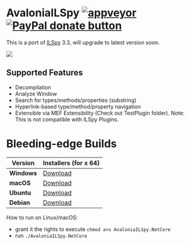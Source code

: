 # AvaloniaILSpy [![appveyor](https://ci.appveyor.com/api/projects/status/github/jeffreye/AvaloniaILSpy?svg=true)](https://ci.appveyor.com/project/jeffreye/avaloniailspy) [![PayPal donate button](https://img.shields.io/badge/donate-paypal-blue.svg)](https://www.paypal.com/cgi-bin/webscr?cmd=_donations&business=HYERRCR8C7876&lc=US&item_name=AvaloniaILSpy&no_note=0&currency_code=USD&bn=PP-DonationsBF:btn_donate_SM.gif:NonHosted) 

This is a port of [ILSpy](https://github.com/icsharpcode/ILSpy) 3.3, will upgrade to latest version soon.

![](https://github.com/jeffreye/AvaloniaILSpy/raw/master/preview.png)

Supported Features 
-------
 * Decompilation
 * Analyze Window
 * Search for types/methods/properties (substring)
 * Hyperlink-based type/method/property navigation
 * Extensible via MEF Extensibility (Check out TestPlugin folder). Note: This is not compatible with ILSpy Plugins.

# Bleeding-edge Builds
| Version | Installers (for x 64) |
|---------|------------|
|**Windows**|[Download](https://ci.appveyor.com/api/projects/jeffreye/AvaloniaILSpy/artifacts/artifacts/zips/AvaloniaILSpy-win7-x64-Release.zip)|
|**macOS**|[Download](https://ci.appveyor.com/api/projects/jeffreye/AvaloniaILSpy/artifacts/artifacts/zips/AvaloniaILSpy-osx.10.12-x64-Release.zip)|
|**Ubuntu**|[Download](https://ci.appveyor.com/api/projects/jeffreye/AvaloniaILSpy/artifacts/artifacts/zips/AvaloniaILSpy-ubuntu.14.04-x64-Release.zip)|
|**Debian**|[Download](https://ci.appveyor.com/api/projects/jeffreye/AvaloniaILSpy/artifacts/artifacts/zips/AvaloniaILSpy-debian.8-x64-Release.zip)|

How to run on Linux/macOS: 
- grant it the rights to execute `chmod a+x AvaloniaILSpy.NetCore`
- run  `./AvaloniaILSpy.NetCore`